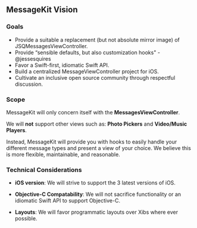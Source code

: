 ## MessageKit Vision

### Goals
- Provide a suitable a replacement (but not absolute mirror image) of JSQMessagesViewController.
- Provide “sensible defaults, but also customization hooks" - @jessesquires
- Favor a Swift-first, idiomatic Swift API.
- Build a centralized MessageViewController project for iOS.
- Cultivate an inclusive open source community through respectful discussion.

### Scope
MessageKit will only concern itself with the **MessagesViewController**. 

We will **not** support other views such as:  **Photo Pickers** and **Video/Music Players**.

Instead, MessageKit will provide you with hooks to easily handle your different message types and present a view of your choice. We believe this is more flexible, maintainable, and reasonable.

### Technical Considerations
- **iOS version**: 
We will strive to support the 3 latest versions of iOS.

- **Objective-C Compatability**: 
We will not sacrifice functionality or an idiomatic Swift API to support Objective-C.

- **Layouts**: 
We will favor programmatic layouts over Xibs where ever possible.
